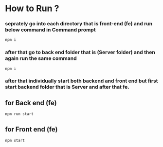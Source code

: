 # How to Run ?

### seprately go into each directory that is front-end (fe) and run below command in Command prompt

```javascript
npm i
```

### after that go to back end folder that is (Server folder) and then again run the same command 

```javascript
npm i
```

### after that individually start both backend and front end but first start backend folder that is __Server__ and after that __fe__.

## for Back end (fe) 

```javascript
npm run start
```

## for Front end (fe) 

```javascript
npm start
```
